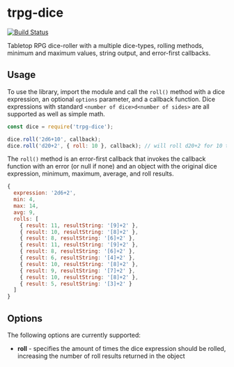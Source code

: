 # trpg-dice

[![Build Status](https://travis-ci.com/HDTran/trpg-dice.svg?branch=master)](https://travis-ci.com/HDTran/trpg-dice)


Tabletop RPG dice-roller with a multiple dice-types, rolling methods, minimum and maximum values, string output, and error-first callbacks.

## Usage
To use the library, import the module and call the ``roll()`` method with a dice expression, an optional ``options`` parameter, and a callback function. Dice expressions with standard ``<number of dice>d<number of sides>`` are all supported as well as simple math.

```javascript
const dice = require('trpg-dice');

dice.roll('2d6+10', callback);
dice.roll('d20+2', { roll: 10 }, callback); // will roll d20+2 for 10 times
```

The ``roll()`` method is an error-first callback that invokes the callback function with an error (or null if none) and an object with the original dice expression, minimum, maximum, average, and roll results.

```javascript
{
  expression: '2d6+2',
  min: 4,
  max: 14,
  avg: 9,
  rolls: [
    { result: 11, resultString: '[9]+2' },
    { result: 10, resultString: '[8]+2' },
    { result: 8, resultString: '[6]+2' },
    { result: 11, resultString: '[9]+2' },
    { result: 8, resultString: '[6]+2' },
    { result: 6, resultString: '[4]+2' },
    { result: 10, resultString: '[8]+2' },
    { result: 9, resultString: '[7]+2' },
    { result: 10, resultString: '[8]+2' },
    { result: 5, resultString: '[3]+2' }
  ]
}
```

## Options
The following options are currently supported:

* **roll** - specifies the amount of times the dice expression should be rolled, increasing the number of roll results returned in the object
